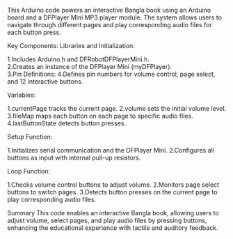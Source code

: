 This Arduino code powers an interactive Bangla book using an Arduino board and a DFPlayer Mini MP3 player module. The system allows users to navigate through different pages and play corresponding audio files for each button press.

Key Components:
Libraries and Initialization:

1.Includes Arduino.h and DFRobotDFPlayerMini.h.            
2.Creates an instance of the DFPlayer Mini (myDFPlayer).                
3.Pin Definitions:
4.Defines pin numbers for volume control, page select, and 12 interactive buttons.


Variables:

1.currentPage tracks the current page.
2.volume sets the initial volume level.
3.fileMap maps each button on each page to specific audio files.
4.lastButtonState detects button presses.

Setup Function:

1.Initializes serial communication and the DFPlayer Mini.
2.Configures all buttons as input with internal pull-up resistors.

Loop Function:

1.Checks volume control buttons to adjust volume.
2.Monitors page select buttons to switch pages.
3.Detects button presses on the current page to play corresponding audio files.

Summary
This code enables an interactive Bangla book, allowing users to adjust volume, select pages, and play audio files by pressing buttons, enhancing the educational experience with tactile and auditory feedback.
